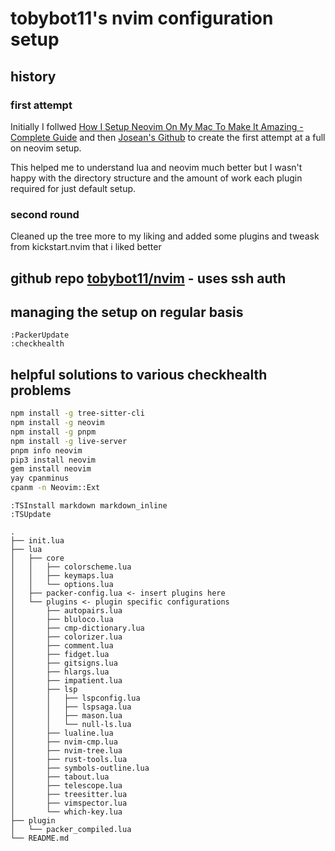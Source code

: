 # tobybot11's nvim configuration setup

## history

### first attempt

Initially I follwed [How I Setup Neovim On My Mac To Make It Amazing - Complete Guide](https://www.youtube.com/watch?v=vdn_pKJUda8&t=256s) and then
[Josean's Github](https://github.com/josean-dev/dev-environment-files) to create the first attempt at a full on neovim setup.

This helped me to understand lua and neovim much better but I wasn't happy with the directory structure and the amount of work each plugin required for just default setup.

### second round

Cleaned up the tree more to my liking and added some plugins and tweask from kickstart.nvim that i liked better

## github repo [tobybot11/nvim](https://github.com/tobybot11/nvim) - uses ssh auth

## managing the setup on regular basis

```neovim
:PackerUpdate
:checkhealth
```

## helpful solutions to various checkhealth problems

```bash
npm install -g tree-sitter-cli
npm install -g neovim
npm install -g pnpm
npm install -g live-server
pnpm info neovim
pip3 install neovim
gem install neovim
yay cpanminus
cpanm -n Neovim::Ext
```

```neovim
:TSInstall markdown markdown_inline
:TSUpdate
```

```tree
.
├── init.lua
├── lua
│   ├── core
│   │   ├── colorscheme.lua
│   │   ├── keymaps.lua
│   │   └── options.lua
│   ├── packer-config.lua <- insert plugins here
│   └── plugins <- plugin specific configurations
│       ├── autopairs.lua
│       ├── bluloco.lua
│       ├── cmp-dictionary.lua
│       ├── colorizer.lua
│       ├── comment.lua
│       ├── fidget.lua
│       ├── gitsigns.lua
│       ├── hlargs.lua
│       ├── impatient.lua
│       ├── lsp
│       │   ├── lspconfig.lua
│       │   ├── lspsaga.lua
│       │   ├── mason.lua
│       │   └── null-ls.lua
│       ├── lualine.lua
│       ├── nvim-cmp.lua
│       ├── nvim-tree.lua
│       ├── rust-tools.lua
│       ├── symbols-outline.lua
│       ├── tabout.lua
│       ├── telescope.lua
│       ├── treesitter.lua
│       ├── vimspector.lua
│       └── which-key.lua
├── plugin
│   └── packer_compiled.lua
└── README.md
```
